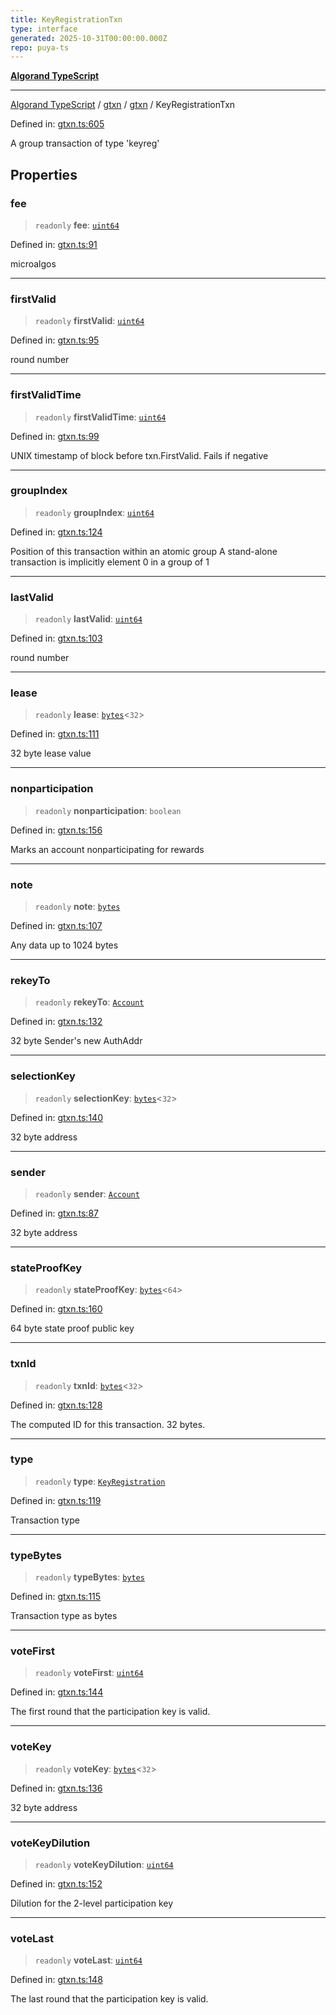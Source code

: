 ```yaml
---
title: KeyRegistrationTxn
type: interface
generated: 2025-10-31T00:00:00.000Z
repo: puya-ts
---
```


[**Algorand TypeScript**](docs/_md/README)

---

[Algorand TypeScript](docs/_md/modules) / [gtxn](/reference/algorand-typescript/api/gtxn/readme/) / [gtxn](/reference/algorand-typescript/api/gtxn/namespaces/gtxn/readme/) / KeyRegistrationTxn

Defined in: [gtxn.ts:605](https://github.com/algorandfoundation/puya-ts/blob/main/packages/algo-ts/src/gtxn.ts#L605)

A group transaction of type 'keyreg'

## Properties

### fee

> `readonly` **fee**: [`uint64`](/reference/algorand-typescript/api/index/type-aliases/uint64/)

Defined in: [gtxn.ts:91](https://github.com/algorandfoundation/puya-ts/blob/main/packages/algo-ts/src/gtxn.ts#L91)

microalgos

---

### firstValid

> `readonly` **firstValid**: [`uint64`](/reference/algorand-typescript/api/index/type-aliases/uint64/)

Defined in: [gtxn.ts:95](https://github.com/algorandfoundation/puya-ts/blob/main/packages/algo-ts/src/gtxn.ts#L95)

round number

---

### firstValidTime

> `readonly` **firstValidTime**: [`uint64`](/reference/algorand-typescript/api/index/type-aliases/uint64/)

Defined in: [gtxn.ts:99](https://github.com/algorandfoundation/puya-ts/blob/main/packages/algo-ts/src/gtxn.ts#L99)

UNIX timestamp of block before txn.FirstValid. Fails if negative

---

### groupIndex

> `readonly` **groupIndex**: [`uint64`](/reference/algorand-typescript/api/index/type-aliases/uint64/)

Defined in: [gtxn.ts:124](https://github.com/algorandfoundation/puya-ts/blob/main/packages/algo-ts/src/gtxn.ts#L124)

Position of this transaction within an atomic group
A stand-alone transaction is implicitly element 0 in a group of 1

---

### lastValid

> `readonly` **lastValid**: [`uint64`](/reference/algorand-typescript/api/index/type-aliases/uint64/)

Defined in: [gtxn.ts:103](https://github.com/algorandfoundation/puya-ts/blob/main/packages/algo-ts/src/gtxn.ts#L103)

round number

---

### lease

> `readonly` **lease**: [`bytes`](/reference/algorand-typescript/api/index/type-aliases/bytes/)\<`32`\>

Defined in: [gtxn.ts:111](https://github.com/algorandfoundation/puya-ts/blob/main/packages/algo-ts/src/gtxn.ts#L111)

32 byte lease value

---

### nonparticipation

> `readonly` **nonparticipation**: `boolean`

Defined in: [gtxn.ts:156](https://github.com/algorandfoundation/puya-ts/blob/main/packages/algo-ts/src/gtxn.ts#L156)

Marks an account nonparticipating for rewards

---

### note

> `readonly` **note**: [`bytes`](/reference/algorand-typescript/api/index/type-aliases/bytes/)

Defined in: [gtxn.ts:107](https://github.com/algorandfoundation/puya-ts/blob/main/packages/algo-ts/src/gtxn.ts#L107)

Any data up to 1024 bytes

---

### rekeyTo

> `readonly` **rekeyTo**: [`Account`](/reference/algorand-typescript/api/index/type-aliases/account/)

Defined in: [gtxn.ts:132](https://github.com/algorandfoundation/puya-ts/blob/main/packages/algo-ts/src/gtxn.ts#L132)

32 byte Sender's new AuthAddr

---

### selectionKey

> `readonly` **selectionKey**: [`bytes`](/reference/algorand-typescript/api/index/type-aliases/bytes/)\<`32`\>

Defined in: [gtxn.ts:140](https://github.com/algorandfoundation/puya-ts/blob/main/packages/algo-ts/src/gtxn.ts#L140)

32 byte address

---

### sender

> `readonly` **sender**: [`Account`](/reference/algorand-typescript/api/index/type-aliases/account/)

Defined in: [gtxn.ts:87](https://github.com/algorandfoundation/puya-ts/blob/main/packages/algo-ts/src/gtxn.ts#L87)

32 byte address

---

### stateProofKey

> `readonly` **stateProofKey**: [`bytes`](/reference/algorand-typescript/api/index/type-aliases/bytes/)\<`64`\>

Defined in: [gtxn.ts:160](https://github.com/algorandfoundation/puya-ts/blob/main/packages/algo-ts/src/gtxn.ts#L160)

64 byte state proof public key

---

### txnId

> `readonly` **txnId**: [`bytes`](/reference/algorand-typescript/api/index/type-aliases/bytes/)\<`32`\>

Defined in: [gtxn.ts:128](https://github.com/algorandfoundation/puya-ts/blob/main/packages/algo-ts/src/gtxn.ts#L128)

The computed ID for this transaction. 32 bytes.

---

### type

> `readonly` **type**: [`KeyRegistration`](/reference/algorand-typescript/api/index/enumerations/transactiontype/#keyregistration)

Defined in: [gtxn.ts:119](https://github.com/algorandfoundation/puya-ts/blob/main/packages/algo-ts/src/gtxn.ts#L119)

Transaction type

---

### typeBytes

> `readonly` **typeBytes**: [`bytes`](/reference/algorand-typescript/api/index/type-aliases/bytes/)

Defined in: [gtxn.ts:115](https://github.com/algorandfoundation/puya-ts/blob/main/packages/algo-ts/src/gtxn.ts#L115)

Transaction type as bytes

---

### voteFirst

> `readonly` **voteFirst**: [`uint64`](/reference/algorand-typescript/api/index/type-aliases/uint64/)

Defined in: [gtxn.ts:144](https://github.com/algorandfoundation/puya-ts/blob/main/packages/algo-ts/src/gtxn.ts#L144)

The first round that the participation key is valid.

---

### voteKey

> `readonly` **voteKey**: [`bytes`](/reference/algorand-typescript/api/index/type-aliases/bytes/)\<`32`\>

Defined in: [gtxn.ts:136](https://github.com/algorandfoundation/puya-ts/blob/main/packages/algo-ts/src/gtxn.ts#L136)

32 byte address

---

### voteKeyDilution

> `readonly` **voteKeyDilution**: [`uint64`](/reference/algorand-typescript/api/index/type-aliases/uint64/)

Defined in: [gtxn.ts:152](https://github.com/algorandfoundation/puya-ts/blob/main/packages/algo-ts/src/gtxn.ts#L152)

Dilution for the 2-level participation key

---

### voteLast

> `readonly` **voteLast**: [`uint64`](/reference/algorand-typescript/api/index/type-aliases/uint64/)

Defined in: [gtxn.ts:148](https://github.com/algorandfoundation/puya-ts/blob/main/packages/algo-ts/src/gtxn.ts#L148)

The last round that the participation key is valid.
